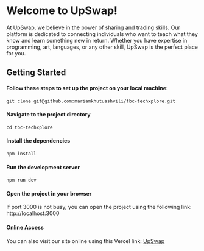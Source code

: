 # Welcome to UpSwap!

At UpSwap, we believe in the power of sharing and trading skills. Our platform is dedicated to connecting individuals who want to teach what they know and learn something new in return. Whether you have expertise in programming, art, languages, or any other skill, UpSwap is the perfect place for you.

## Getting Started

#### Follow these steps to set up the project on your local machine:

```
git clone git@github.com:mariamkhutuashvili/tbc-techxplore.git
```

#### Navigate to the project directory

```
cd tbc-techxplore
```

#### Install the dependencies

```
npm install
```

#### Run the development server

```
npm run dev
```

#### Open the project in your browser

If port 3000 is not busy, you can open the project using the following link:
http://localhost:3000

#### Online Access

You can also visit our site online using this Vercel link:
[UpSwap](https://upswap.vercel.app/)
